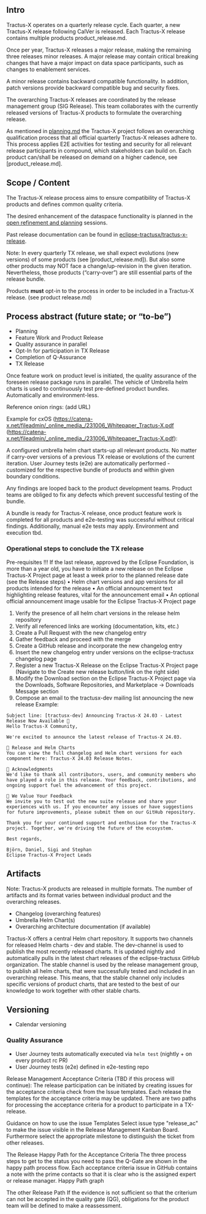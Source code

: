 ## Intro

Tractus-X operates on a quarterly release cycle. Each quarter, a new Tractus-X release following CalVer is released. Each Tractus-X release contains multiple products product_release.md.

Once per year, Tractus-X releases a major release, making the remaining three releases minor releases. A major release may contain critical breaking changes that have a major impact on data space participants, such as changes to enablement services.

A minor release contains backward compatible functionality. In addition, patch versions provide backward compatible bug and security fixes.

The overarching Tractus-X releases are coordinated by the release management group (SIG Release). This team collaborates with the currently released versions of Tractus-X products to formulate the overarching release.

As mentioned in [planning.md](planning.md) the Tractus-X project follows an overarching qualification process that all official quarterly Tractus-X releases adhere to. This process applies E2E activities for testing and security for all relevant release participants in compound, which stakeholders can build on. Each product can/shall be released on demand on a higher cadence, see [product_release.md].


## Scope / Content

The Tractus-X release process aims to ensure compatibility of Tractus-X products and defines common quality criteria.

The desired enhancement of the dataspace functionality is planned in the [open refinement and planning](open-refinement-and-planning.md) sessions.

Past release documentation can be found in [eclipse-tractusx/tractus-x-release](https://github.com/eclipse-tractusx/tractus-x-release).

Note: In every quarterly TX release, we shall expect evolutions (new versions) of some products (see [product_release.md]). But also some other products may NOT face a change/up-revision in the given iteration. Nevertheless, those products (“carry-over”) are still essential parts of the release bundle.

Products **must** opt-in to the process in order to be included in a Tractus-X release. (see product release.md)


## Process abstract (future state; or “to-be”)

- Planning
- Feature Work and Product Release
- Quality assurance in parallel
- Opt-In for participation in TX Release
- Completion of Q-Assurance
- TX Release

Once feature work on product level is initiated, the quality assurance of the foreseen release package runs in parallel. The vehicle of Umbrella helm charts is used to continuously test pre-defined product bundles. Automatically and environment-less.

Reference onion rings: (add URL)

Example for cxOS (https://catena-x.net/fileadmin/_online_media_/231006_Whitepaper_Tractus-X.pdf (https://catena-x.net/fileadmin/_online_media_/231006_Whitepaper_Tractus-X.pdf):

A configured umbrella helm chart starts-up all relevant products. No matter if carry-over versions of a previous TX release or evolutions of the current iteration. User Journey tests (e2e) are automatically performed - customized for the respective bundle of products and within given boundary conditions.

Any findings are looped back to the product development teams. Product teams are obliged to fix any defects which prevent successful testing of the bundle.

A bundle is ready for Tractus-X release, once product feature work is completed for all products and e2e-testing was successful without critical findings.
Additionally, manual e2e tests may apply. Environment and execution tbd.


### Operational steps to conclude the TX release

Pre-requisites
!!! If the last release, approved by the Eclipse Foundation, is more than a year old, you have to initiate a new release on the Eclipse Tractus-X Project page at least a week prior to the planned release date (see the Release steps)
•	Helm chart versions and app versions for all products intended for the release
•	An official announcement text highlighting release features, vital for the announcement email
•	An optional official announcement image usable for the Eclipse Tractus-X Project page

1. Verify the presence of all helm chart versions in the release helm repository
1. Verify all referenced links are working (documentation, kits, etc.)
1. Create a Pull Request with the new changelog entry
1.	Gather feedback and proceed with the merge
1.	Create a GitHub release and incorporate the new changelog entry
1.	Insert the new changelog entry under versions on the eclipse-tractusx changelog page
1.	Register a new Tractus-X Release on the Eclipse Tractus-X Project page (Navigate to the Create new release button/link on the right side)
1.	Modify the Download section on the Eclipse Tractus-X Project page via the Downloads, Software Repositories, and Marketplace -> Downloads Message section
1. Compose an email to the tractusx-dev mailing list announcing the new release
      Example:

```
Subject line: [tractusx-dev] Announcing Tractus-X 24.03 - Latest Release Now Available 🎉
Hello Tractus-X Community,

We're excited to announce the latest release of Tractus-X 24.03.

🔗 Release and Helm Charts
You can view the full changelog and Helm chart versions for each component here: Tractus-X 24.03 Release Notes.

🙏 Acknowledgments
We'd like to thank all contributors, users, and community members who have played a role in this release. Your feedback, contributions, and ongoing support fuel the advancement of this project.

💬 We Value Your Feedback
We invite you to test out the new suite release and share your experiences with us. If you encounter any issues or have suggestions for future improvements, please submit them on our GitHub repository.

Thank you for your continued support and enthusiasm for the Tractus-X project. Together, we're driving the future of the ecosystem.

Best regards,

Björn, Daniel, Sigi and Stephan
Eclipse Tractus-X Project Leads
```


## Artifacts

Note: Tractus-X products are released in multiple formats. The number of artifacts and its format varies between individual product and the overarching releases.
- Changelog (overarching features)
- Umbrella Helm Chart(s)
- Overarching architecture documentation (if available)

Tractus-X offers a central Helm chart repository. It supports two channels for released Helm charts - dev and stable.
The dev-channel is used to publish the most recently released charts. It is updated nightly and automatically pulls in the latest chart releases of the eclipse-tractusx GitHub organization.
The stable channel is used by the release management group, to publish all helm charts, that were successfully tested and included in an overarching release. This means, that the stable channel only includes specific versions of product charts, that are tested to the best of our knowledge to work together with other stable charts.


## Versioning

- Calendar versioning


### Quality Assurance

- User Journey tests automatically executed via `helm test` (nightly + on every product rc PR)
- User Journey tests (e2e) defined in e2e-testing repo


Release Management Acceptance Criteria (TBD if this process will continue):
The release participation can be initiated by creating issues for the acceptance criteria check from the Issue templates. Each release the templates for the acceptance criteria may be updated. There are two paths for processing the acceptance criteria for a product to participate in a TX-release.

Guidance on how to use the issue Templates
Select issue type "release_ac" to make the issue visible in the Release Management Kanban Board. Furthermore select the appropriate milestone to distinguish the ticket from other releases.

The Release Happy Path for the Acceptance Criteria
The three process steps to get to the status you need to pass the Q-Gate are shown in the happy path process flow.
Each acceptance criteria issue in GitHub contains a note with the prime contacts so that it is clear who is the assigned expert or release manager.
Happy Path graph

The other Release Path
If the evidence is not sufficient so that the criterium can not be accepted in the quality gate (QG), obligations for the product team will be defined to make a reassessment.
